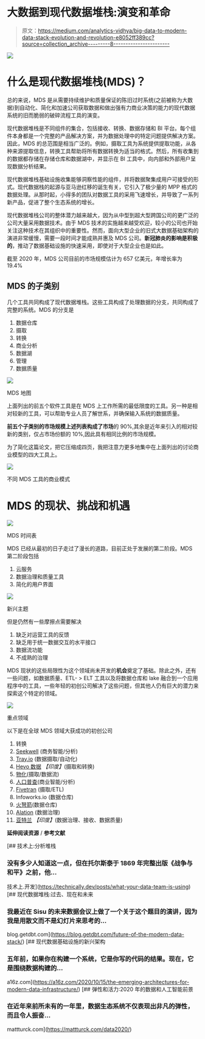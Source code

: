 # 大数据到现代数据堆栈:演变和革命

> 原文：<https://medium.com/analytics-vidhya/big-data-to-modern-data-stack-evolution-and-revolution-e8052ff389cc?source=collection_archive---------8----------------------->

![](img/d389be0393b9e21765386245e5222da2.png)

# 什么是现代数据堆栈(MDS)？

总的来说，MDS 是从需要持续维护和质量保证的陈旧过时系统(之前被称为大数据)到自动化、简化和加速公司获取数据和做出强有力商业决策的能力的现代数据系统的旧而脆弱的破碎流程工具的演变。

现代数据堆栈是不同组件的集合，包括接收、转换、数据存储和 BI 平台。每个组件本身都是一个完整的产品解决方案，并为数据处理中的特定问题提供解决方案。因此，MDS 的总范围是相当广泛的。例如，摄取工具为系统提供提取功能，从各种来源提取信息，转换工具帮助将所有数据转换为适当的格式。然后，所有收集到的数据都存储在存储仓库和数据湖中，并显示在 BI 工具中，向内部和外部用户呈现数据分析结果。

现代数据堆栈基础设施收集能够洞察性能的组件，并将数据聚集成用户可接受的形式。现代数据栈的起源与亚马逊红移的诞生有关，它引入了极少量的 MPP 格式的数据处理。从那时起，小得多的团队对数据工具的采用飞速增长，并导致了一系列新产品，促进了整个生态系统的增长。

现代数据堆栈公司的整体潜力越来越大，因为从中型到超大型跨国公司的更广泛的公司大量采用数据技术。由于 MDS 技术的实施越来越受欢迎，较小的公司也开始关注这种技术在其组织中的重要性。然而，面向大型企业的旧式大数据基础架构的演进非常缓慢，需要一段时间才能成熟并惠及 MDS 公司。**新冠肺炎的影响是积极的**，推动了数据基础设施的快速采用，即使对于大型企业也是如此。

截至 2020 年，MDS 公司目前的市场规模估计为 657 亿美元，年增长率为 19.4%

## MDS 的子类别

几个工具共同构成了现代数据堆栈。这些工具构成了处理数据的分支，共同构成了完整的系统。MDS 的分支是

1.  数据仓库
2.  摄取
3.  转换
4.  商业分析
5.  数据湖
6.  管理
7.  数据质量

![](img/b93c9165cf805564047bb6fe0c8dd3d5.png)

MDS 地图

上面列出的前五个软件工具是在 MDS 上工作所需的最低限度的工具。另一种是相对较新的工具，可以帮助专业人员了解世系，并确保输入系统的数据质量。

**前五个子类别的市场规模上述列表构成了市场**的 90%,其余是近年来引入的相对较新的类别，仅占市场份额的 10%,因此具有相同比例的市场规模。

为了简化这篇论文，把它压缩成四页，我把注意力更多地集中在上面列出的讨论商业模型的四大工具上。

![](img/93536ccc56fa0903338c98f593c4f618.png)

不同 MDS 工具的商业模式

# **MDS 的现状、挑战和机遇**

![](img/cae6398b203e3949e512c29e5adc2c45.png)

MDS 时间表

MDS 已经从最初的日子走过了漫长的道路，目前正处于发展的第二阶段。MDS 第二阶段包括

1.  云服务
2.  数据治理和质量工具
3.  简化的用户界面

![](img/f90b541bcc687723fd3a52aec587c3b0.png)

新兴主题

但是仍然有一些摩擦点需要解决

1.  缺乏对运营工具的反馈
2.  缺乏用于统一数据交互的水平接口
3.  数据流功能
4.  不成熟的治理

MDS 现状的这些局限性为这个领域尚未开发的**机会**奠定了基础。除此之外，还有一些问题，如数据质量、ETL- > ELT 工具以及将数据仓库和 lake 融合到一个应用程序中的工具，一些年轻的初创公司解决了这些问题，但其他人仍有巨大的潜力来探索这个特定的领域。

![](img/344c30c17fde6983a616cb3412f34c45.png)

重点领域

以下是在全球 MDS 领域大获成功的初创公司

1.  转换
2.  [Seekwell](https://www.seekwell.io/) (商务智能/分析)
3.  [Tray.io](https://tray.io/) (数据摄取/自动化)
4.  [Hevo 数据](https://hevodata.com/) *【印度】*(摄取和转换)
5.  [物化](https://materialize.com/)(摄取/数据流)
6.  [人口普查](https://www.getcensus.com/)(商业智能/分析)
7.  [Fivetran](https://fivetran.com/) (摄取/ETL)
8.  Infoworks.io (数据仓库)
9.  [火弩箭](https://www.firebolt.io/)(数据仓库)
10.  [Alation](https://www.alation.com/) (数据治理)
11.  [亚特兰](https://atlan.com/) *【印度】*(数据治理、接收、数据质量)

**延伸阅读资源** / **参考文献**

[](https://technically.dev/posts/what-your-data-team-is-using) [## 技术上:分析堆栈

### 没有多少人知道这一点，但在托尔斯泰于 1869 年完整出版《战争与和平》之前，他…

技术上.开发](https://technically.dev/posts/what-your-data-team-is-using) [](https://blog.getdbt.com/future-of-the-modern-data-stack/) [## 现代数据堆栈:过去、现在和未来

### 我最近在 Sisu 的未来数据会议上做了一个关于这个题目的演讲，因为我是用散文而不是幻灯片来思考的…

blog.getdbt.com](https://blog.getdbt.com/future-of-the-modern-data-stack/) [](https://a16z.com/2020/10/15/the-emerging-architectures-for-modern-data-infrastructure/) [## 现代数据基础设施的新兴架构

### 五年前，如果你在构建一个系统，它是你写的代码的结果。现在，它是围绕数据构建的…

a16z.com](https://a16z.com/2020/10/15/the-emerging-architectures-for-modern-data-infrastructure/) [](https://mattturck.com/data2020/) [## 弹性和活力:2020 年的数据和人工智能前景

### 在近年来前所未有的一年里，数据生态系统不仅表现出非凡的弹性，而且令人振奋…

mattturck.com](https://mattturck.com/data2020/)
